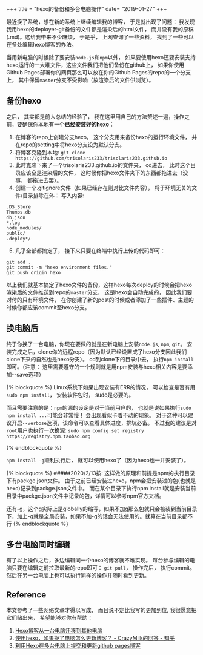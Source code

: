 +++
title = "hexo的备份和多台电脑操作"
date= "2019-01-27"
+++

最近换了系统，想在新的系统上继续编辑我的博客， 于是就出现了问题： 我发现我用hexo的deployer-git备份的文件都是渲染后的html文件， 而并没有我的原稿(.md)。这给我带来不少麻烦， 于是乎， 上网查询了一些资料， 找到了一些可以在多处编辑hexo博客的办法。

当用新电脑的时候除了要安装`node.js`和`npm`以外， 如果要使用hexo还要安装支持hexo运行的一大堆文件，这些文件我们把他们备份在github上， 如果你使用Github Pages部署你的网页那么可以放在你的Github Pages的repo的一个分支上， 其中保留`master`分支不受影响（放渲染后的文件供浏览）。


## 备份hexo
之后， 其实都是前人总结的经验了， 我在这里用自己的方法赘述一遍，操作之前，要确保你本地有一个**已经安装好的hexo**：
1. 在博客的repo上创建分支hexo， 这个分支用来备份hexo的运行环境文件， 并在repo的setting中将hexo分支设为默认分支。
2. 将博客克隆到本地: `git clone https://github.com/trisolaris233/trisolaris233.github.io`
3. 此时克隆下来了一个trisolaris233.github.io的文件夹， cd进去， 此时这个目录应该全是渲染后的文件， 这时候你把hexo文件夹下的东西都拖进去（没事， 都拖进去罢）。
4. 创建一个.gitignore文件（如果已经存在则对比文件内容）， 将于环境无关的文件/目录排除在外：
写入内容:
```
.DS_Store
Thumbs.db
db.json
*.log
node_modules/
public/
.deploy*/
```
5. 几乎全部都搞定了， 接下来只要在终端中执行上传的代码即可：
```git
git add .
git commit -m "hexo environment files."
git push origin hexo
```

以上我们就基本搞定了hexo文件的备份，这样hexo每次deploy的时候会把hexo渲染后的文件推送到repo的`master`分支， 这是hexo会自动完成的， 因此我们要对付的只有环境文件， 在你创建了新的post的时候或者添加了一些插件、主题的时候你都应该commit至hexo分支。

## 换电脑后
终于你换了一台电脑，你现在要做的就是在新电脑上安装`node.js`, `npm`, `git`。 安装完成之后，clone你的远程repo（因为默认已经设置成了hexo分支因此我们clone下来的自然也是hexo分支）。 cd到clone下的目录中去， 执行`npm install`即可。（注意： 这里需要遵守的一个规则就是用npm安装与hexo相关内容是要添加--save选项）

{% blockquote %}
Linux系统下如果出现安装有ERR的情况， 可以检查是否有用`sudo npm install`， 安装软件包时， sudo是必要的。

而且需要注意的是：`npm`的源的设定是对于当前用户的， 也就是说如果执行`sudo npm install ...`可能会非常慢！ 会出现看似卡着不动的现象。 对于这种可以建议开启`--verbose`选项，该命令可以查看具体进度，排坑必备。 不过我的建议是对`root`用户也执行一次换源: `sudo npm config set registry https://registry.npm.taobao.org `

{% endblockquote %}

`npm install -g`顺利执行后， 就可以使用hexo了（因为hexo也一并安装了）。

{% blockquote %}
#####2020/2/13按:
这样做的原理和前提是npm的执行目录下有packge.json文件。
由于之前已经安装过hexo，npm会把安装过的包(也就是hexo)记录到packge.json文件中。
而在某个目录下执行npm install就是安装当前目录中packge.json文件中记录的包，详情可以参考npm官方文档。

还有-g，这个g实际上是globally的缩写，如果不加g那么包就只会被装到当前目录下，加上-g就是全局安装，如果不加-g的话会无法使用的。就算在当前目录都不行
{% endblockquote %}




## 多台电脑同时编辑
有了以上操作之后，多边编辑同一个hexo的博客就不难实现。 每台参与编辑的电脑只要在编辑之前拉取最新的repo即可： `git pull`， 操作完后， 执行commit。 然后在另一台电脑上也可以执行同样的操作并随时看到更新。

## Reference
本文参考了一些网络文章才得以写成， 而且说不定比我写的更加到位, 我很愿意把它们贴出来， 希望能够对你有帮助：
1. [Hexo博客从一台电脑迁移到其他电脑](https://www.jianshu.com/p/beb8d611340a)
2. [使用hexo，如果换了电脑怎么更新博客？ - CrazyMilk的回答 - 知乎](https://www.zhihu.com/question/21193762/answer/79109280)
3. [利用Hexo在多台电脑上提交和更新github pages博客](https://www.jianshu.com/p/0b1fccce74e0)

